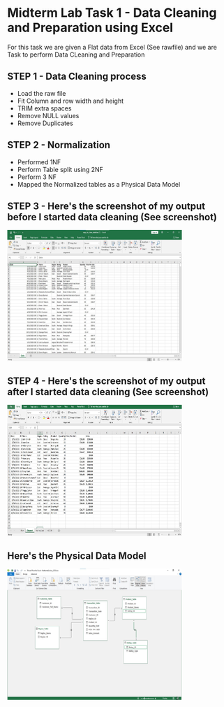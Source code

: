 # Midterm Lab Task 1 - Data Cleaning and Preparation using Excel
For this task we are given a Flat data from Excel (See rawfile) and we are Task to perform Data CLeaning and Preparation
## STEP 1 - Data Cleaning process
- Load the raw file
- Fit Column and row width and height
- TRIM extra spaces
- Remove NULL values
- Remove Duplicates
## STEP 2 - Normalization
- Performed 1NF
- Perform Table split using 2NF
- Perform 3 NF
- Mapped the Normalized tables as a Physical Data Model
## STEP 3 - Here's the screenshot of my output before I started data cleaning (See screenshot)
<img src="Images/Raw_Data.jpg" alt="Alt Text" width="400" height="300"> 

## STEP 4 - Here's the screenshot of my output after I started data cleaning (See screenshot)
<img src="Images/Cleaned_Data.jpg" alt="Alt Text" width="400" height="300"> 

## Here's the Physical Data Model
<img src="Images/Data_Model.jpg" alt="Alt Text" width="400" height="300"> 
